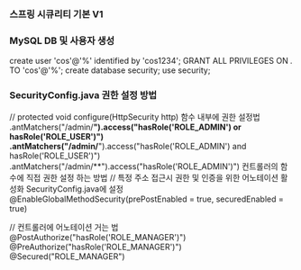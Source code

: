 ### 스프링 시큐리티 기본 V1

### MySQL DB 및 사용자 생성
create user 'cos'@'%' identified by 'cos1234';
GRANT ALL PRIVILEGES ON *.* TO 'cos'@'%';
create database security;
use security;

### SecurityConfig.java 권한 설정 방법
// protected void configure(HttpSecurity http) 함수 내부에 권한 설정법
.antMatchers("/admin/**").access("hasRole('ROLE_ADMIN') or hasRole('ROLE_USER')")
.antMatchers("/admin/**").access("hasRole('ROLE_ADMIN') and hasRole('ROLE_USER')")
.antMatchers("/admin/**").access("hasRole('ROLE_ADMIN')")
컨트롤러의 함수에 직접 권한 설정 하는 방법
// 특정 주소 접근시 권한 및 인증을 위한 어노테이션 활성화 SecurityConfig.java에 설정
@EnableGlobalMethodSecurity(prePostEnabled = true, securedEnabled = true)

// 컨트롤러에 어노테이션 거는 법
@PostAuthorize("hasRole('ROLE_MANAGER')")
@PreAuthorize("hasRole('ROLE_MANAGER')")
@Secured("ROLE_MANAGER")
